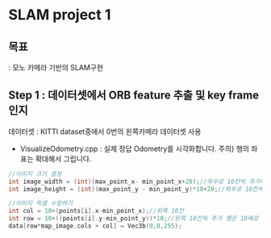 # SLAM project 1

## 목표 
: 모노 카메라 기반의 SLAM구현 

## Step 1 :  데이터셋에서 ORB feature 추출 및 key frame 인지
데이터셋 : KITTI dataset중에서 0번의 왼쪽카메라 데이터셋 사용 
- VisualizeOdometry.cpp : 실제 정답 Odometry를 시각화합니다. 주의) 행의 좌표는 확대해서 그립니다.

``` c++
//이미지 크기 결정
int image_width = (int)(max_point_x- min_point_x+20);//좌우로 10칸씩 추가하였다. 
int image_height = (int)(max_point_y - min_point_y)*10+20;//좌우로 10칸씩 추가하였다. 행은 10배로 늘렸다.

//이미지 픽셀 수정하기 
int col = 10+(points[i].x-min_point_x);//위쪽 10칸
int row = 10+((points[i].y-min_point_y))*10;//왼쪽 10칸씩 추가 행은 10배로 늘렸다.
data[row*map_image.cols + col] = Vec3b(0,0,255);
```



